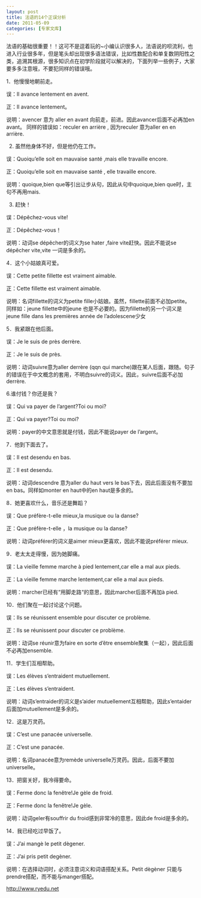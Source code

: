 ```yaml
---
layout: post
title: 法语的14个正误分析
date: 2011-05-09
categories: [专家文库]  
---
```


法语的基础很重要！！这可不是逗着玩的~小编认识很多人，法语说的呗流利，也进入行业很多年，但是笔头却出现很多语法错误，比如性数配合和单复数阴阳性之类，追溯其根源，很多知识点在初学阶段就可以解决的，下面列举一些例子，大家要多多注意哦，不要犯同样的错误哦。

1．他慢慢地朝前走。

误：Il avance lentement en avent.

正：Il avance lentement。

说明：avencer 意为 aller en avant 向前走，前进。因此avancer后面不必再加en avant。 同样的错误如：reculer en arrière , 因为reculer 意为aller en en arrière.

2. 虽然他身体不好，但是他仍在工作。

误：Quoiqu’elle soit en mauvaise santé ,mais elle travaille encore.

正：Quoiqu’elle soit en mauvaise santé , elle travaille encore.

说明：quoique,bien que等引出让步从句，因此从句中quoique,bien que时，主句不再用mais.

3. 赶快！

误：Dépêchez-vous vite!

正：Dépêchez-vous！

说明：动词se dépêcher的词义为se hater ,faire vite赶快。因此不能说se dépêcher vite,vite 一词是多余的。

4．这个小姑娘真可爱。

误：Cette petite fillette est vraiment aimable.

正：Cette fillette est vraiment aimable.

说明：名词fillette的词义为petite fille小姑娘。虽然，fillette前面不必加petite。同样如：jeune fillette中的jeune 也是不必要的。因为fillette的另一个词义是jeune fille dans les premières année de l’adolescene少女

5．我紧跟在他后面。

误：Je le suis de près derrère.

正：Je le suis de près.

说明：动词suivre意为aller derrère (qqn qui marche)跟在某人后面，跟随。句子的错误在于中文概念的套用，不明白suivre的词义。因此，suivre后面不必加derrère.

6.谁付钱？你还是我？

误：Qui va payer de l’argent?Toi ou moi?

正：Qui va payer?Toi ou moi?

说明：payer的中文意思就是付钱，因此不能说payer de l’argent。

7．他到下面去了。

误：Il est desendu en bas.

正：Il est desendu.

说明：动词descendre 意为aller du haut vers le bas下去，因此后面没有不要加en bas。同样如monter en haut中的en haut是多余的。

8．她更喜欢什么，音乐还是舞蹈？

误：Que préfère-t-elle mieux,la musique ou la danse?

正：Que préfère-t-elle ，la musique ou la danse?

说明：动词préférer的词义是aimer mieux更喜欢，因此不能说préférer mieux.

9．老太太走得慢，因为她脚痛。

误：La vieille femme marche à pied lentement,car elle a mal aux pieds.

正：La vieille femme marche lentement,car elle a mal aux pieds.

说明：marcher已经有“用脚走路“的意思，因此marcher后面不再加à pied.

10．他们聚在一起讨论这个问题。

误：Ils se réunissent ensemble pour discuter ce problème.

正：Ils se réunissent pour discuter ce problème.

说明：动词se réunir意为faire en sorte d’être ensemble聚集（一起），因此后面不必再加ensemble.

11．学生们互相帮助。

误：Les élèves s’entraident mutuellement.

正：Les élèves s’entraident.

说明：动词s’entraider的词义是s’aider mutuellement互相帮助，因此s’entaider后面加mutuellement是多余的。

12．这是万灵药。

误：C’est une panacée universelle.

正：C’est une panacée.

说明：名词panacée意为remède universelle万灵药。因此，后面不要加universelle。

13．把窗关好，我冷得要命。

误：Ferme donc la fenêtre!Je gèle de froid.

正：Ferme donc la fenêtre!Je gèle.

说明：动词geler有souffrir du froid感到非常冷的意思，因此de froid是多余的。

14．我已经吃过早饭了。

误：J’ai mangè le petit dègener.

正：J’ai pris petit degèner.

说明：在选择动词时，必须注意词义和词语搭配关系。Petit dègèner 只能与prendre搭配，而不能与manger搭配。

http://www.ryedu.net

